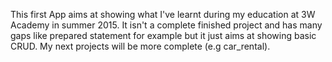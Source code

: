 This first App aims at showing what I've learnt during my education at
3W Academy in summer 2015.
It isn't a complete finished project and has many gaps like prepared statement for example but it just aims at showing basic CRUD. My next projects will be more complete (e.g car_rental).
